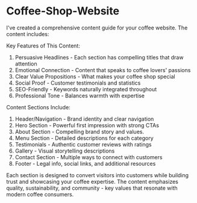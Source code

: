 # Coffee-Shop-Website
I've created a comprehensive content guide for your coffee website. The content includes:

Key Features of This Content:
1. Persuasive Headlines - Each section has compelling titles that draw attention
2. Emotional Connection - Content that speaks to coffee lovers' passions
3. Clear Value Propositions - What makes your coffee shop special
4. Social Proof - Customer testimonials and statistics
5. SEO-Friendly - Keywords naturally integrated throughout
6. Professional Tone - Balances warmth with expertise

Content Sections Include:
1. Header/Navigation - Brand identity and clear navigation
2. Hero Section - Powerful first impression with strong CTAs
3. About Section - Compelling brand story and values.
4. Menu Section - Detailed descriptions for each category
5. Testimonials - Authentic customer reviews with ratings
6. Gallery - Visual storytelling descriptions
7. Contact Section - Multiple ways to connect with customers
8. Footer - Legal info, social links, and additional resources

Each section is designed to convert visitors into customers while building trust and showcasing your coffee expertise. The content emphasizes quality, sustainability, and community - key values that resonate with modern coffee consumers.
